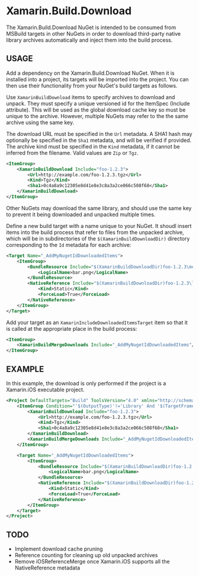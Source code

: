 ﻿# Xamarin.Build.Download

The Xamarin.Build.Download NuGet is intended to be consumed from MSBuild targets in other NuGets in order to download
third-party native library archives automatically and inject them into the build process.

## USAGE

Add a dependency on the Xamarin.Build.Download NuGet. When it is installed into a project, its targets will
be imported into the project. You can then use their functionality from your NuGet's build targets as follows.

Use `XamarinBuildDownload` items to specify archives to download and unpack. They must specify a unique versioned id
for the ItemSpec (Include attribute). This will be used as the global download cache key so must be unique to the
archive. However, multiple NuGets may refer to the the same archive using the same key.

The download URL must be specified in the `Url` metadata. A SHA1 hash may optionally be specified in the `Sha1`
metadata, and will be verified if provided. The archive kind must be specified in the `Kind` metadata, if it cannot
be inferred from the filename. Valid values are `Zip` or `Tgz`.

```xml
<ItemGroup>
	<XamarinBuildDownload Include="foo-1.2.3">
		<Url>http://example.com/foo-1.2.3.tgz</Url>
		<Kind>Tgz</Kind>
		<Sha1>0c4a8a9c12305e8d41e8e3c8a3a2ce066c508f68</Sha1>
	</XamarinBuildDownload>
</ItemGroup>
```

Other NuGets may download the same library, and should use the same key to prevent it being downloaded and
unpacked multiple times.

Define a new build target with a name unique to your NuGet. It shoudl insert items into the build process that refer
to files from the unpacked archive, which will be in subdirectories of the `$(XamarinBuildDownloadDir)` directory
corresponding to the `Id` metadata for each archive:

```xml
<Target Name="_AddMyNugetIdDownloadedItems">
	<ItemGroup>
		<BundleResource Include="$(XamarinBuildDownloadDir)foo-1.2.3\media\bar.png">
			<LogicalName>bar.png</LogicalName>
		</BundleResource>
		<NativeReference Include="$(XamarinBuildDownloadDir)foo-1.2.3\lib\baz.a">
			<Kind>Static</Kind>
			<ForceLoad>True</ForceLoad>
		</NativeReference>
	</ItemGroup>
</Target>
```

Add your target as an `XamarinIncludeDownloadedItemsTarget` item so that it is called at the appropriate place
in the build process:

```xml
<ItemGroup>
	<XamarinBuildMergeDownloads Include="_AddMyNugetIdDownloadedItems"/>
</ItemGroup>
```

## EXAMPLE

In this example, the download is only performed if the project is a Xamarin.iOS executable project.

```xml
<Project DefaultTargets="Build" ToolsVersion="4.0" xmlns="http://schemas.microsoft.com/developer/msbuild/2003">
	<ItemGroup Condition="'$(OutputType)'!='Library' And '$(TargetFramework)'=='Xamarin.iOS'">
		<XamarinBuildDownload Include="foo-1.2.3">
			<Url>http://example.com/foo-1.2.3.tgz</Url>
			<Kind>Tgz</Kind>
			<Sha1>0c4a8a9c12305e8d41e8e3c8a3a2ce066c508f68</Sha1>
		</XamarinBuildDownload>
		<XamarinBuildMergeDownloads Include="_AddMyNugetIdDownloadedItems"/>
	</ItemGroup>

	<Target Name="_AddMyNugetIdDownloadedItems">
		<ItemGroup>
			<BundleResource Include="$(XamarinBuildDownloadDir)foo-1.2.3\media\bar.png">
				<LogicalName>bar.png</LogicalName>
			</BundleResource>
			<NativeReference Include="$(XamarinBuildDownloadDir)foo-1.2.3\lib\baz.a">
				<Kind>Static</Kind>
				<ForceLoad>True</ForceLoad>
			</NativeReference>
		</ItemGroup>
	</Target>
</Project>
```

## TODO

* Implement download cache pruning
* Reference counting for cleaning up old unpacked archives
* Remove iOSReferenceMerge once Xamarin.iOS supports all the NativeReference metadata